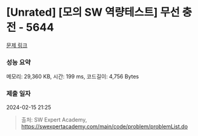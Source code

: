 # [Unrated] [모의 SW 역량테스트] 무선 충전 - 5644 

[문제 링크](https://swexpertacademy.com/main/code/problem/problemDetail.do?contestProbId=AWXRDL1aeugDFAUo) 

### 성능 요약

메모리: 29,360 KB, 시간: 199 ms, 코드길이: 4,756 Bytes

### 제출 일자

2024-02-15 21:25



> 출처: SW Expert Academy, https://swexpertacademy.com/main/code/problem/problemList.do